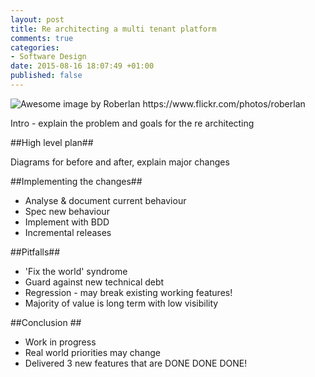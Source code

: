 ```yaml
---
layout: post
title: Re architecting a multi tenant platform
comments: true
categories: 
- Software Design
date: 2015-08-16 18:07:49 +01:00
published: false
---
```


<img src="http://i49.photobucket.com/albums/f299/hookmike/74078639-2d6b-4179-883d-4be7d28c19c7_zpsbpo9illj.jpg" class="alignleft" title="Awesome image by Roberlan https://www.flickr.com/photos/roberlan" />

Intro - explain the problem and goals for the re architecting

##High level plan##

Diagrams for before and after, explain major changes

##Implementing the changes##
      
- Analyse & document current behaviour
- Spec new behaviour
- Implement with BDD
- Incremental releases

##Pitfalls##

- 'Fix the world' syndrome
- Guard against new technical debt
- Regression - may break existing working features!
- Majority of value is long term with low visibility

##Conclusion ##

- Work in progress
- Real world priorities may change
- Delivered 3 new features that are DONE DONE DONE! 




